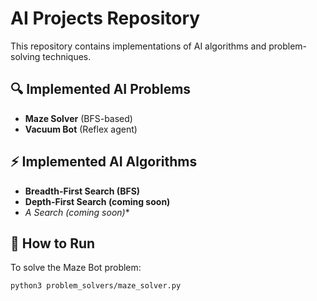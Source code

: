 # AI Projects Repository

This repository contains implementations of AI algorithms and problem-solving techniques.

## 🔍 Implemented AI Problems
- **Maze Solver** (BFS-based)
- **Vacuum Bot** (Reflex agent)

## ⚡ Implemented AI Algorithms
- **Breadth-First Search (BFS)**
- **Depth-First Search (coming soon)**
- **A* Search (coming soon)**

## 📌 How to Run
To solve the Maze Bot problem:
```bash
python3 problem_solvers/maze_solver.py
